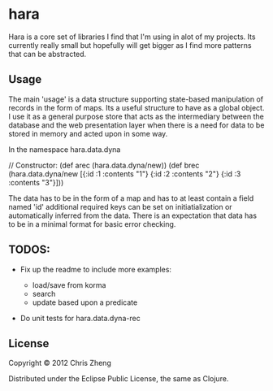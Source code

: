 # hara

Hara is a core set of libraries I find that I'm using in alot of my projects. Its currently really small but hopefully will get bigger as I find more patterns that can be abstracted.



## Usage

The main 'usage' is a data structure supporting state-based manipulation of records in the form of maps. Its a useful structure to have as a global object. I use it as a general purpose store that acts as the intermediary between the database and the web presentation layer when there is a need for data to be stored in memory and acted upon in some way. 

In the namespace hara.data.dyna

// Constructor:
(def arec (hara.data.dyna/new))
(def brec (hara.data.dyna/new [{:id :1 :contents "1"} 
                               {:id :2 :contents "2"} 
                               {:id :3 :contents "3"}]))

The data has to be in the form of a map and has to at least contain a field named 'id' additional required keys can be set on initiatialization or automatically inferred from the data. There is an expectation that data has to be in a minimal format for basic error checking.




## TODOS:

- Fix up the readme to include more examples:
  - load/save from korma
  - search
  - update based upon a predicate
  
- Do unit tests for hara.data.dyna-rec

## License

Copyright © 2012 Chris Zheng

Distributed under the Eclipse Public License, the same as Clojure.
